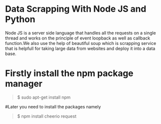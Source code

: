 Data Scrapping With Node JS and Python
======================================
Node JS is a server side language that handles all the requests on a single thread and works on the principle of event loopback as well as callback
function.We also use the help of beautiful soup which is scrapping service that is helpfull for taking large data from 
websites and deploy it into a data base.

Firstly install the npm package manager
=======================================
> $ sudo apt-get install npm

#Later you need to install the packages namely

> $ npm install cheerio request
